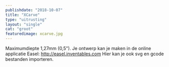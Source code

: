 ```yaml
---
publishdate: "2018-10-07"
title: "XCarve"
type: "uitrusting"
layout: "single"
cat: "groot"
featuredimage: xcarve.jpg
---
```

Maximumdiepte 1,27mm (0,5").
Je ontwerp kan je maken in de online applicatie Easel: http://easel.inventables.com
Hier kan je ook svg en gcode bestanden importeren.